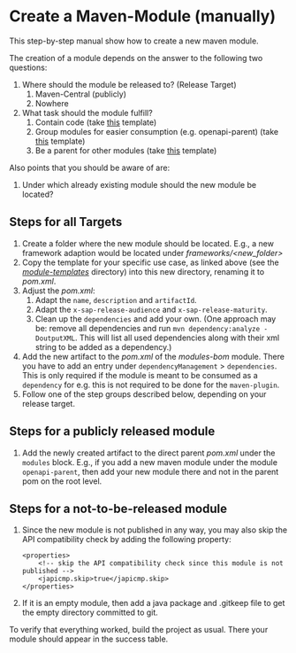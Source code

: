 # Create a Maven-Module (manually)

This step-by-step manual show how to create a new maven module.

The creation of a module depends on the answer to the following two questions:

1. Where should the module be released to? (Release Target)
   1. Maven-Central (publicly)
   1. Nowhere
1. What task should the module fulfill?
   1. Contain code (take [this](./module-templates/template-code-pom.xml) template)
   1. Group modules for easier consumption (e.g. openapi-parent) (take [this](./module-templates/template-group-pom.xml) template)
   1. Be a parent for other modules (take [this](./module-templates/template-parent-pom.xml) template)

Also points that you should be aware of are:

1. Under which already existing module should the new module be located?

## Steps for all Targets

1. Create a folder where the new module should be located. E.g., a new framework adaption would be located under _frameworks/&lt;new_folder&gt;_
1. Copy the template for your specific use case, as linked above (see the [_module-templates_](./module-templates) directory) into this new directory, renaming it to _pom.xml_.
1. Adjust the _pom.xml_:
   1. Adapt the `name`, `description` and `artifactId`.
   1. Adapt the `x-sap-release-audience` and `x-sap-release-maturity`.
   1. Clean up the `dependencies` and add your own. (One approach may be: remove all dependencies and run `mvn dependency:analyze -DoutputXML`. This will list all used dependencies along with their xml string to be added as a dependency.)
1. Add the new artifact to the _pom.xml_ of the _modules-bom_ module. There you have to add an entry under `dependencyManagement` > `dependencies`. This is only required if the module is meant to be consumed as a `dependency`
   for e.g. this is not required to be done for the `maven-plugin`.
1. Follow one of the step groups described below, depending on your release target.

## Steps for a publicly released module

1. Add the newly created artifact to the direct parent _pom.xml_ under the `modules` block. E.g., if you add a new maven module under the module `openapi-parent`, then add your new module there and not in the parent pom on the root level.

## Steps for a not-to-be-released module

1. Since the new module is not published in any way, you may also skip the API compatibility check by adding the following property:

   ```
   <properties>
       <!-- skip the API compatibility check since this module is not published -->
       <japicmp.skip>true</japicmp.skip>
   </properties>
   ```

1. If it is an empty module, then add a java package and .gitkeep file to get the empty directory committed to git.

To verify that everything worked, build the project as usual.
There your module should appear in the success table.
